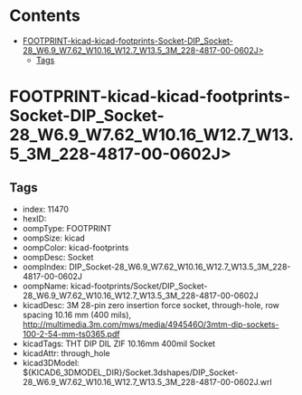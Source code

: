 



Contents
========

* [FOOTPRINT-kicad-kicad-footprints-Socket-DIP_Socket-28_W6.9_W7.62_W10.16_W12.7_W13.5_3M_228-4817-00-0602J>](#footprint-kicad-kicad-footprints-socket-dip_socket-28_w69_w762_w1016_w127_w135_3m_228-4817-00-0602j)
	* [Tags](#tags)

# FOOTPRINT-kicad-kicad-footprints-Socket-DIP_Socket-28_W6.9_W7.62_W10.16_W12.7_W13.5_3M_228-4817-00-0602J>

## Tags

- index: 11470
- hexID: 
- oompType: FOOTPRINT
- oompSize: kicad
- oompColor: kicad-footprints
- oompDesc: Socket
- oompIndex: DIP_Socket-28_W6.9_W7.62_W10.16_W12.7_W13.5_3M_228-4817-00-0602J
- oompName: kicad-footprints/Socket/DIP_Socket-28_W6.9_W7.62_W10.16_W12.7_W13.5_3M_228-4817-00-0602J
- kicadDesc: 3M 28-pin zero insertion force socket, through-hole, row spacing 10.16 mm (400 mils), http://multimedia.3m.com/mws/media/494546O/3mtm-dip-sockets-100-2-54-mm-ts0365.pdf
- kicadTags: THT DIP DIL ZIF 10.16mm 400mil Socket
- kicadAttr: through_hole
- kicad3DModel: ${KICAD6_3DMODEL_DIR}/Socket.3dshapes/DIP_Socket-28_W6.9_W7.62_W10.16_W12.7_W13.5_3M_228-4817-00-0602J.wrl
